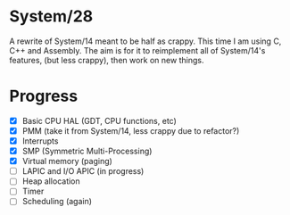 # System/28
A rewrite of System/14 meant to be half as crappy. This time I am using C, C++ and Assembly. The aim is for it to reimplement all of System/14's features, (but less crappy), then work on new things.

# Progress
- [x] Basic CPU HAL (GDT, CPU functions, etc)
- [x] PMM (take it from System/14, less crappy due to refactor?)
- [x] Interrupts
- [x] SMP (Symmetric Multi-Processing)
- [x] Virtual memory (paging)
- [ ] LAPIC and I/O APIC (in progress)
- [ ] Heap allocation
- [ ] Timer
- [ ] Scheduling (again)
